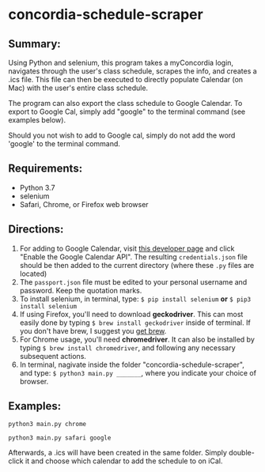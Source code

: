 # concordia-schedule-scraper
## Summary:
Using Python and selenium, this program takes a myConcordia login, navigates through the user's class schedule, scrapes the info, and creates a .ics file. This file can then be executed to directly populate Calendar (on Mac) with the user's entire class schedule. 

The program can also export the class schedule to Google Calendar. To export to Google Cal, simply add "google" to the terminal command (see examples below).

Should you not wish to add to Google cal, simply do not add the word 'google' to the terminal command.

## Requirements:
* Python 3.7
* selenium
* Safari, Chrome, or Firefox web browser

## Directions:
1. For adding to Google Calendar, visit [this developer page](https://developers.google.com/calendar/quickstart/python) and click "Enable the Google Calendar API".
The resulting `credentials.json` file should be then added to the current directory (where these `.py` files are located)
2. The `passport.json` file must be edited to your personal username and password. Keep the quotation marks.
3. To install selenium, in terminal, type: `$ pip install selenium` __or__ `$ pip3 install selenium`
4. If using Firefox, you'll need to download __geckodriver__. This can most easily done by typing `$ brew install geckodriver` inside of terminal.
If you don't have brew, I suggest you [get brew](https://brew.sh).
5. For Chrome usage, you'll need __chromedriver__. It can also be installed by typing `$ brew install chromedriver`, and following any necessary subsequent actions.
6. In terminal, nagivate inside the folder "concordia-schedule-scraper", and type: `$ python3 main.py _______`, where you indicate your choice of browser.

## Examples:

`python3 main.py chrome`

`python3 main.py safari google`

Afterwards, a .ics will have been created in the same folder. Simply double-click it and choose which calendar to add the schedule to on iCal.
